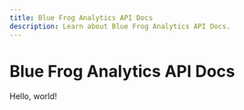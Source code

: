 ```yaml
---
title: Blue Frog Analytics API Docs
description: Learn about Blue Frog Analytics API Docs.
---
```


# Blue Frog Analytics API Docs

Hello, world!
